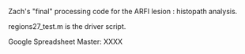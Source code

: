 Zach's "final" processing code for the ARFI lesion : histopath analysis.

regions27_test.m is the driver script.

Google Spreadsheet Master: XXXX
